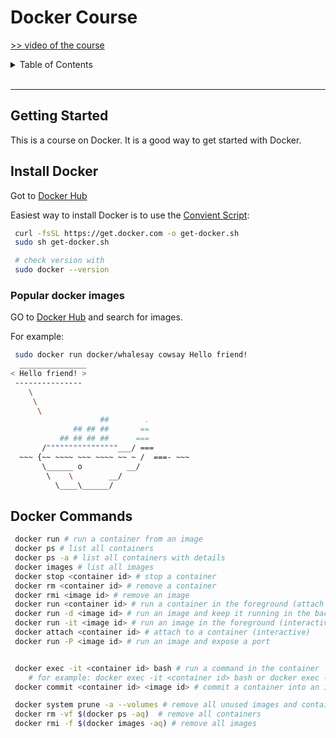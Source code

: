 # Docker Course

<a href="https://www.youtube.com/watch?v=fqMOX6JJhGo&ab_channel=freeCodeCamp.org">>> video of the course</a>

<details>
  <summary>Table of Contents</summary>
  <ol>
    <li><a href="#getting-started">Getting Started</a></li>
    <li><a href="#install-docker">Install Docker</a></li>
    <li><a href="#docker-commands">Docker commands</a></li>
    <li><a href="#labs">Labs</a></li>
    <li><a href="#run">Run</a></li>
    <li><a href="#enviroment-variables">Enviroment Variables</a></li>
    <li><a href="#images">Images</a></li>
    <li><a href="#cmd-vs-entrypoint">CMD vs ENTRYPOINT</a></li>
    <li><a href="#networking">Networking</a></li>
    <li><a href="#storage">Storage</a></li>
    <li><a href="#compose">Compose</a></li>
    <li><a href="#registry">Registry</a></li>
    <li><a href="#engine">Engine</a></li>
    <li><a href="#docker-on-windows">Docker on Windows</a></li>
    <li><a href="#container-orchestration">Container Orchestration</a></li>
    <li><a href="#docker-swarm">Docker Swarm</a></li>
    <li><a href="#kubernetes">Kubernetes</a></li>
    <li><a href="#conclusion">Conclusion</a></li>
  </ol>
</details>
</br>

---

## Getting Started

This is a course on Docker. It is a good way to get started with Docker.

## Install Docker

Got to [Docker Hub](https://docs.docker.com/engine/install/ubuntu/)

Easiest way to install Docker is to use the [Convient Script](https://docs.docker.com/engine/install/ubuntu/#install-using-the-convenience-script):

```bash
 curl -fsSL https://get.docker.com -o get-docker.sh
 sudo sh get-docker.sh

 # check version with
 sudo docker --version
```

### Popular docker images

GO to [Docker Hub](https://hub.docker.com/) and search for images.

For example:

```bash
 sudo docker run docker/whalesay cowsay Hello friend!
  _______________
< Hello friend! >
 ---------------
    \
     \
      \
                    ##        .
              ## ## ##       ==
           ## ## ## ##      ===
       /""""""""""""""""___/ ===
  ~~~ {~~ ~~~~ ~~~ ~~~~ ~~ ~ /  ===- ~~~
       \______ o          __/
        \    \        __/
          \____\______/
```

## Docker Commands

```bash
 docker run # run a container from an image
 docker ps # list all containers
 docker ps -a # list all containers with details
 docker images # list all images
 docker stop <container id> # stop a container
 docker rm <container id> # remove a container
 docker rmi <image id> # remove an image
 docker run <container id> # run a container in the foreground (attach mode)
 docker run -d <image id> # run an image and keep it running in the background (daemon)
 docker run -it <image id> # run an image in the foreground (interactive)
 docker attach <container id> # attach to a container (interactive)
 docker run -P <image id> # run an image and expose a port


 docker exec -it <container id> bash # run a command in the container
    # for example: docker exec -it <container id> bash or docker exec -it <container id> sh my_script.sh
 docker commit <container id> <image id> # commit a container into an image

 docker system prune -a --volumes # remove all unused images and containers
 docker rm -vf $(docker ps -aq)  # remove all containers
 docker rmi -f $(docker images -aq) # remove all images
```
